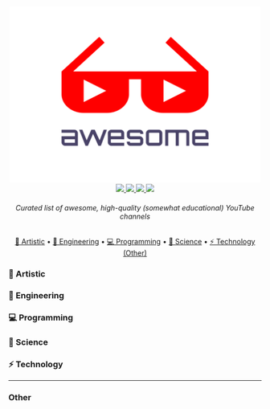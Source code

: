 <div align="center">
  <img src="/logo.svg" width="500" height="350"><br>
  <a href="https://awesome.re">
    <img src="https://awesome.re/badge-flat.svg">
  </a>
  <a href="https://discord.gg/Xyaprg6">
    <img src="https://img.shields.io/discord/471417544847392770.svg?style=flat-square&logo=discord">
  </a>
  <a href="https://youtube.com">
    <img src="https://img.shields.io/website/http/youtube.com.svg?down_color=red&down_message=down&up_color=green&up_message=up&label=YouTube&logo=youtube&logoColor=red&style=flat-square">
  </a>
  <a href="https://creativecommons.org/publicdomain/zero/1.0">
    <img src="https://img.shields.io/badge/license-CC0-blue.svg?style=flat-square">
  </a>
  <h6>Curated list of awesome, high-quality (somewhat educational) YouTube channels</h6>
</div>

<p align="center">
  <a href="#-artistic">🎨 Artistic</a> • <a href="#-engineering">🔧 Engineering</a> • <a href="#-programming">💻 Programming</a>
  • <a href="#-science">🧪 Science</a> • <a href="#-technology">⚡ Technology</a><br>
  <a href="#other">(Other)</a>
</p>

### 🎨 Artistic

### 🔧 Engineering

### 💻 Programming

### 🧪 Science

### ⚡ Technology

---

### Other
